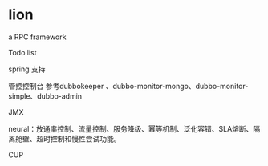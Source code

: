 # lion

a RPC framework

Todo list

spring 支持

管控控制台
参考dubbokeeper 、dubbo-monitor-mongo、dubbo-monitor-simple、dubbo-admin

JMX

neural：放通率控制、流量控制、服务降级、幂等机制、泛化容错、SLA熔断、隔离舱壁、超时控制和慢性尝试功能。

CUP


